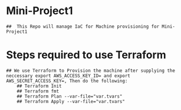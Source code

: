 # Mini-Project1
    ##  This Repo will manage IaC for Machine provisioning for Mini-Project1
    
# Steps required to use Terraform 
    ## We use Terraform to Provision the machine after supplying the neccessary export AWS_ACCESS_KEY_ID= and export AWS_SECRET_ACCESS_KEY=, Then do the following:
        ## Terraform Init
        ## Terraform fmt
        ## Terraform Plan --var-file="var.tvars"
        ## Terraform Apply --var-file="var.tvars"




